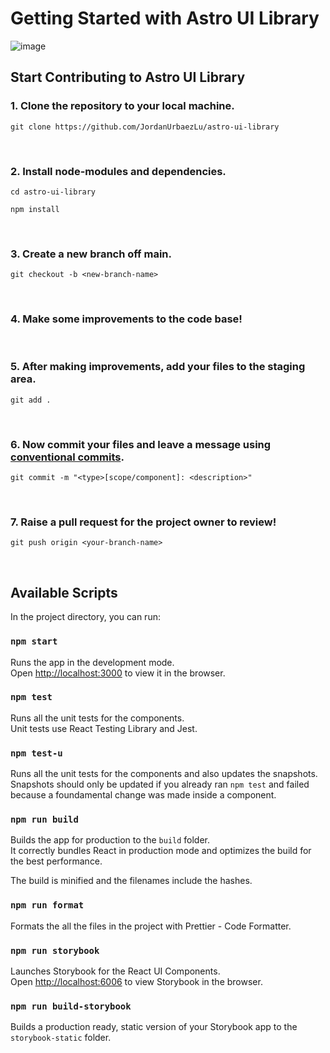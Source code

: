 # Getting Started with Astro UI Library

![image](https://user-images.githubusercontent.com/93447469/190551386-74f76819-37ba-4e17-9217-3f87bed1a75b.png)

## Start Contributing to Astro UI Library

### 1. Clone the repository to your local machine.

`git clone https://github.com/JordanUrbaezLu/astro-ui-library`

&nbsp;
### 2. Install node-modules and dependencies.

`cd astro-ui-library`

`npm install`

&nbsp;
### 3. Create a new branch off main.

`git checkout -b <new-branch-name>`

&nbsp;
### 4. Make some improvements to the code base!

&nbsp;
### 5. After making improvements, add your files to the staging area.

`git add .`

&nbsp;
### 6. Now commit your files and leave a message using [conventional commits](https://www.conventionalcommits.org/en/v1.0.0/).

`git commit -m "<type>[scope/component]: <description>"`

&nbsp;
### 7. Raise a pull request for the project owner to review!

`git push origin <your-branch-name>`

&nbsp;
## Available Scripts

In the project directory, you can run:

### `npm start`

Runs the app in the development mode.\
Open [http://localhost:3000](http://localhost:3000) to view it in the browser.

### `npm test`

Runs all the unit tests for the components.\
Unit tests use React Testing Library and Jest.

### `npm test-u`

Runs all the unit tests for the components and also updates the snapshots.
Snapshots should only be updated if you already ran `npm test` and failed because a foundamental change was made inside a component.

### `npm run build`

Builds the app for production to the `build` folder.\
It correctly bundles React in production mode and optimizes the build for the best performance.

The build is minified and the filenames include the hashes.

### `npm run format`

Formats the all the files in the project with Prettier - Code Formatter.

### `npm run storybook`

Launches Storybook for the React UI Components.\
Open [http://localhost:6006](http://localhost:6006) to view Storybook in the browser.

### `npm run build-storybook`

Builds a production ready, static version of your Storybook app to the `storybook-static` folder.
